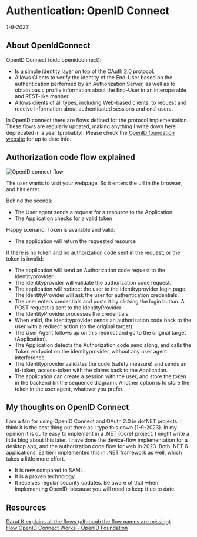 # Authentication: OpenID Connect
*1-9-2023*

## About OpenIdConnect

OpenID Connect (oidc openidconnect):
- Is a simple identity layer on top of the OAuth 2.0 protocol.
- Allows Clients to verify the identity of the End-User based on the authentication performed by an Authorization Server, as well as to obtain basic profile information about the End-User in an interoperable and REST-like manner.
- Allows clients of all types, including Web-based clients, to request and receive information about authenticated sessions and end-users.

In OpenID connect there are flows defined for the protocol implementation. These flows are regularly updated, making anything I write down here deprecated in a year (probably). Please check the [OpenID foundation website](https://openid.net/) for up to date info.

## Authorization code flow explained

![OpenID connect flow](/assets/images/openid/openid.svg "OpenID connect  flow")

The user wants to visit your webpage. So it enters the url in the browser, and hits enter. 

Behind the scenes:
- The User agent sends a request for a resource to the Application. 
- The Application checks for a valid token

Happy scenario: Token is available and valid:
- The application will return the requested resource

If there is no token and no authorization code sent in the request; or the token is invalid:
- The application will send an Authorization code request to the identityprovider
- The identityprovider will validate the authorization code request. 
- The application will redirect the user to the identityprovider login page. The IdentityProvider will ask the user for authentication credentials.
- The user enters credentials and posts it by clicking the login button. A POST request is sent to the IdentityProvider.
- The IdentityProvider processes the credentials. 
- When valid, the identityprovider sends an authorization code back to the user with a redirect action (to the original target).
- The User Agent follows up on this redirect and go to the original target (Application).
- The Application detects the Authorization code send along, and calls the Token endpoint on the identityprovider, without any user agent interference.
- The Identityprovider validates the code (safety measure) and sends an id-token, access-token with the claims back to the Application.
- The application can create a session with the user, and store the token in the backend (in the sequence diagram). Another option is to store the token in the user agent, whatever you prefer.

## My thoughts on OpenID Connect

I am a fan for using OpenID Connect and OAuth 2.0 in dotNET projects. I think it is the best thing out there as I type this down (1-9-2023).
In my opinion it is quite easy to implement in a .NET (Core) project. I might write a little blog about this later. I have done the device-flow implementation for a desktop app, and the authorization code flow for web in 2023. Both .NET 6 applications. 
Earlier I implemented this in .NET framework as well, which takes a little more effort.

- It is new compared to SAML.
- It is a proven technology. 
- It receives regular security updates. Be aware of that when implementing OpenID, because you will need to keep it up to date.

## Resources

[Darut K explains all the flows (although the flow names are missing)](https://darutk.medium.com/diagrams-of-all-the-openid-connect-flows-6968e3990660)  
[How OpenID Connect Works - OpenID Foundation](https://openid.net/connect/)